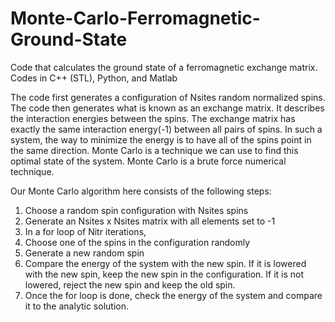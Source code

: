 # Monte-Carlo-Ferromagnetic-Ground-State
Code that calculates the ground state of a ferromagnetic exchange matrix. Codes in C++ (STL), Python, and Matlab

The code first generates a configuration of Nsites random normalized spins. The code then generates what is known as an exchange matrix. It describes the interaction energies between the spins. The exchange matrix has exactly the same interaction energy(-1) between all pairs of spins. In such a system, the way to minimize the energy is to have all of the spins point in the same direction. Monte Carlo is a technique we can use to find this optimal state of the system. Monte Carlo is a brute force numerical technique.

Our Monte Carlo algorithm here consists of the following steps:
1) Choose a random spin configuration with Nsites spins
2) Generate an Nsites x Nsites matrix with all elements set to -1
3) In a for loop of Nitr iterations,
4) Choose one of the spins in the configuration randomly
5) Generate a new random spin
6) Compare the energy of the system with the new spin. If it is lowered with the new spin, keep the new spin in the configuration. If it is not lowered, reject the new spin and keep the old spin.
7) Once the for loop is done, check the energy of the system and compare it to the analytic solution.
